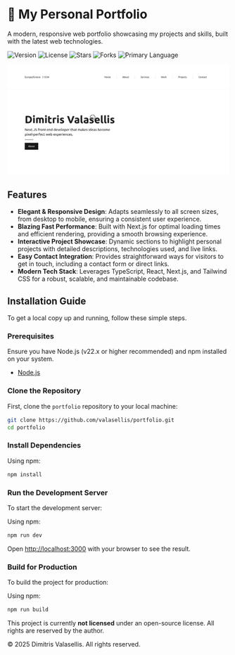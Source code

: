 # 📝 My Personal Portfolio

A modern, responsive web portfolio showcasing my projects and skills, built with the latest web technologies.

![Version](https://img.shields.io/badge/version-1.0.0-blue)
![License](https://img.shields.io/badge/license-None-lightgrey)
![Stars](https://img.shields.io/github/stars/valasellis/portfolio?style=social)
![Forks](https://img.shields.io/github/forks/valasellis/portfolio?style=social)
![Primary Language](https://img.shields.io/github/languages/top/valasellis/portfolio)

![Project Preview Image](/portfolio.png)


##  Features

*   **Elegant & Responsive Design**: Adapts seamlessly to all screen sizes, from desktop to mobile, ensuring a consistent user experience.
*   **Blazing Fast Performance**: Built with Next.js for optimal loading times and efficient rendering, providing a smooth browsing experience.
*   **Interactive Project Showcase**: Dynamic sections to highlight personal projects with detailed descriptions, technologies used, and live links.
*   **Easy Contact Integration**: Provides straightforward ways for visitors to get in touch, including a contact form or direct links.
*   **Modern Tech Stack**: Leverages TypeScript, React, Next.js, and Tailwind CSS for a robust, scalable, and maintainable codebase.


##  Installation Guide

To get a local copy up and running, follow these simple steps.

### Prerequisites

Ensure you have Node.js (v22.x or higher recommended) and npm installed on your system.

*   [Node.js](https://nodejs.org/)

### Clone the Repository

First, clone the `portfolio` repository to your local machine:

```bash
git clone https://github.com/valasellis/portfolio.git
cd portfolio
```

### Install Dependencies

Using npm:

```bash
npm install
```

### Run the Development Server

To start the development server:

Using npm:

```bash
npm run dev
```

Open [http://localhost:3000](http://localhost:3000) with your browser to see the result.

### Build for Production

To build the project for production:

Using npm:

```bash
npm run build
```


This project is currently **not licensed** under an open-source license. All rights are reserved by the author.

© 2025 Dimitris Valasellis. All rights reserved.
